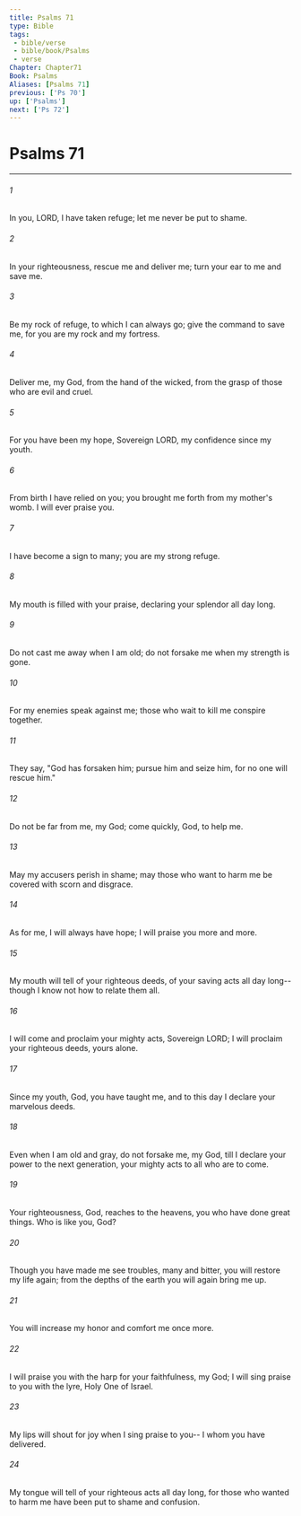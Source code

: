 ```yaml
---
title: Psalms 71
type: Bible
tags:
 - bible/verse
 - bible/book/Psalms
 - verse
Chapter: Chapter71
Book: Psalms
Aliases: [Psalms 71]
previous: ['Ps 70']
up: ['Psalms']
next: ['Ps 72']
---
```

# Psalms 71

***


###### 1 
In you, LORD, I have taken refuge; let me never be put to shame. 

###### 2 
In your righteousness, rescue me and deliver me; turn your ear to me and save me. 

###### 3 
Be my rock of refuge, to which I can always go; give the command to save me, for you are my rock and my fortress. 

###### 4 
Deliver me, my God, from the hand of the wicked, from the grasp of those who are evil and cruel. 

###### 5 
For you have been my hope, Sovereign LORD, my confidence since my youth. 

###### 6 
From birth I have relied on you; you brought me forth from my mother's womb. I will ever praise you. 

###### 7 
I have become a sign to many; you are my strong refuge. 

###### 8 
My mouth is filled with your praise, declaring your splendor all day long. 

###### 9 
Do not cast me away when I am old; do not forsake me when my strength is gone. 

###### 10 
For my enemies speak against me; those who wait to kill me conspire together. 

###### 11 
They say, "God has forsaken him; pursue him and seize him, for no one will rescue him." 

###### 12 
Do not be far from me, my God; come quickly, God, to help me. 

###### 13 
May my accusers perish in shame; may those who want to harm me be covered with scorn and disgrace. 

###### 14 
As for me, I will always have hope; I will praise you more and more. 

###### 15 
My mouth will tell of your righteous deeds, of your saving acts all day long-- though I know not how to relate them all. 

###### 16 
I will come and proclaim your mighty acts, Sovereign LORD; I will proclaim your righteous deeds, yours alone. 

###### 17 
Since my youth, God, you have taught me, and to this day I declare your marvelous deeds. 

###### 18 
Even when I am old and gray, do not forsake me, my God, till I declare your power to the next generation, your mighty acts to all who are to come. 

###### 19 
Your righteousness, God, reaches to the heavens, you who have done great things. Who is like you, God? 

###### 20 
Though you have made me see troubles, many and bitter, you will restore my life again; from the depths of the earth you will again bring me up. 

###### 21 
You will increase my honor and comfort me once more. 

###### 22 
I will praise you with the harp for your faithfulness, my God; I will sing praise to you with the lyre, Holy One of Israel. 

###### 23 
My lips will shout for joy when I sing praise to you-- I whom you have delivered. 

###### 24 
My tongue will tell of your righteous acts all day long, for those who wanted to harm me have been put to shame and confusion. 
